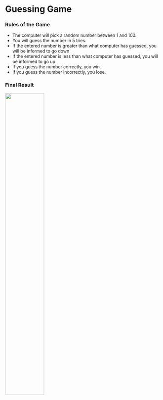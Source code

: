# Guessing Game
### Rules of the Game
- The computer will pick a random number between 1 and 100.
- You will guess the number in 5 tries.
- If the entered number is greater than what computer has guessed, you will be informed to go down
- If the entered number is less than what computer has guessed, you will be informed to go up
- If you guess the number correctly, you win.
- If you guess the number incorrectly, you lose.

### Final Result

[<img src="" width="50%">](./final-result.mp4)
